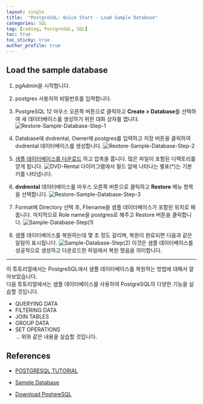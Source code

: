 ```yaml
---
layout: single
title:  "PostgreSQL: Quick Start - Load Sample Database"
categories: SQL
tag: [coding, PostgreSQL, SQL]
toc: true
toc_sticky: true
author_profile: true
---
```


<head>
  <style>
    table.dataframe {
      white-space: normal;
      width: 100%;
      height: 240px;
      display: block;
      overflow: auto;
      font-family: Arial, sans-serif;
      font-size: 0.9rem;
      line-height: 20px;
      text-align: center;
      border: 0px !important;
    }

    table.dataframe th {
      text-align: center;
      font-weight: bold;
      padding: 8px;
    }

    table.dataframe td {
      text-align: center;
      padding: 8px;
    }

    table.dataframe tr:hover {
      background: #b8d1f3; 
    }

    .output_prompt {
      overflow: auto;
      font-size: 0.9rem;
      line-height: 1.45;
      border-radius: 0.3rem;
      -webkit-overflow-scrolling: touch;
      padding: 0.8rem;
      margin-top: 0;
      margin-bottom: 15px;
      font: 1rem Consolas, "Liberation Mono", Menlo, Courier, monospace;
      color: $code-text-color;
      border: solid 1px $border-color;
      border-radius: 0.3rem;
      word-break: normal;
      white-space: pre;
    }

  .dataframe tbody tr th:only-of-type {
      vertical-align: middle;
  }

  .dataframe tbody tr th {
      vertical-align: top;
  }

  .dataframe thead th {
      text-align: center !important;
      padding: 8px;
  }

  .page__content p {
      margin: 0 0 0px !important;
  }

  .page__content p > strong {
    font-size: 0.8rem !important;
  }

  </style>
</head>

## Load the sample database

1. pgAdmin을 시작합니다.

2. postgres 사용자의 비밀번호를 입력합니다.

3. PostgreSQL 12 마우스 오른쪽 버튼으로 클릭하고 **Create > Database**를 선택하여 새 데이터베이스를 생성하기 위한 대화 상자를 엽니다.
![Restore-Sample-Database-Step-1](./images/Restore-Sample-Database-Step-1.png)

4. Database에 dvdrental, Owner에 postgres를 입력하고 저장 버튼을 클릭하여 dvdrental 데이터베이스를 생성합니다.
![Restore-Sample-Database-Step-2](./images/Restore-Sample-Database-Step-2.png)

5. [샘플 데이터베이스를 다운로드](https://www.postgresqltutorial.com/postgresql-getting-started/postgresql-sample-database/) 하고 압축을 풉니다. 많은 파일이 포함된 디렉토리를 얻게 됩니다.
![DVD-Rental](./images/DVD%20Rental.png) 
다이어그램에서 필드 앞에 나타나는 별표(*)는 기본 키를 나타냅니다.

6. **dvdrental** 데이터베이스를 마우스 오른쪽 버튼으로 클릭하고 **Restore** 메뉴 항목을 선택합니다.
![Restore-Sample-Database-Step-3](./images/Restore-Sample-Database-Step-3.png)

7. Format에 Directory 선택 후, Filename을 샘플 데이터베이스가 포함된 위치로 해줍니다. 마지막으로 Role name을 postgres로 해주고 Restore 버튼을 클릭합니다.
![Sample-Database-Step(1)](./images/Sample%20Database%20Step.png)

8. 샘플 데이터베이스를 복원하는데 몇 초 정도 걸리며, 복원이 완료되면 다음과 같은 알람이 표시됩니다.
![Sample-Database-Step(2)](./images/Sample%20Database%20Step%20(1).png)
이것은 샘플 데이터베이스를 성공적으로 생성하고 다운로드한 파일에서 복원 했음을 의미합니다.

---

이 튜토리얼에서는 PostgreSQL에서 샘플 데이터베이스를 복원하는 방법에 대해서 알아보았습니다.   
다음 튜토리얼에서는 샘플 데이터베이스를 사용하여 PostgreSQL의 다양한 기능을 실습할 것입니다.
* QUERYING DATA
* FILTERING DATA
* JOIN TABLES
* GROUP DATA
* SET OPERATIONS    
...
위와 같은 내용을 실습할 것입니다.

## References

* [POSTGRESQL TUTORIAL](https://www.postgresqltutorial.com/postgresql-getting-started/install-postgresql-macos/)

* [Sample Database](https://www.postgresqltutorial.com/postgresql-getting-started/postgresql-sample-database/)

* [Download PostgreSQL](https://www.enterprisedb.com/downloads/postgres-postgresql-downloads)
